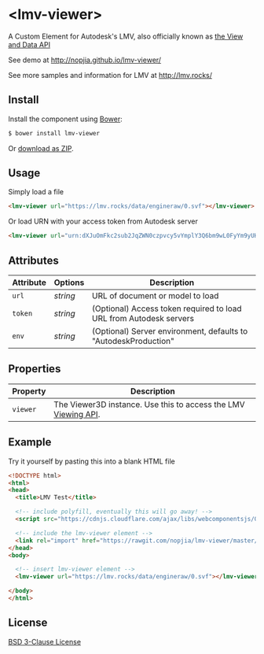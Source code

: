 # &lt;lmv-viewer&gt;

A Custom Element for Autodesk's LMV, also officially known as [the View and Data API](http://developer-autodesk.github.io/)

See demo at http://nopjia.github.io/lmv-viewer/

See more samples and information for LMV at http://lmv.rocks/

## Install

Install the component using [Bower](http://bower.io/):

```sh
$ bower install lmv-viewer
```

Or [download as ZIP](https://github.com/nopjia/lmv-viewer/archive/master.zip).

## Usage

Simply load a file
```html
<lmv-viewer url="https://lmv.rocks/data/engineraw/0.svf"></lmv-viewer>
```

Or load URN with your access token from Autodesk server
```html
<lmv-viewer url="urn:dXJuOmFkc2sub2JqZWN0czpvcy5vYmplY3Q6bm9wL0FyYm9yUHJlc3MuZHdm" token="7twj3okWPRkbBMtpfUSN5hZkcAkv"></lmv-viewer>
```

## Attributes

Attribute | Options  | Description
---       | ---      | ---
`url`     | *string* | URL of document or model to load
`token`   | *string* | (Optional) Access token required to load URL from Autodesk servers
`env`     | *string* | (Optional) Server environment, defaults to "AutodeskProduction"

## Properties

Property  | Description
---       | ---
`viewer`  | The Viewer3D instance. Use this to access the LMV [Viewing API](https://s3.amazonaws.com/autodesk.viewingservice.viewers.prod/1.2.13/docs/index.html).

## Example

Try it yourself by pasting this into a blank HTML file
```html
<!DOCTYPE html>
<html>
<head>
  <title>LMV Test</title>

  <!-- include polyfill, eventually this will go away! -->
  <script src="https://cdnjs.cloudflare.com/ajax/libs/webcomponentsjs/0.7.3/webcomponents.min.js"></script>

  <!-- include the lmv-viewer element -->
  <link rel="import" href="https://rawgit.com/nopjia/lmv-viewer/master/lmv-viewer.html">
</head>
<body>

  <!-- insert lmv-viewer element -->
  <lmv-viewer url="https://lmv.rocks/data/engineraw/0.svf"></lmv-viewer>

</body>
</html>
```


## License

[BSD 3-Clause License](http://opensource.org/licenses/BSD-3-Clause)
